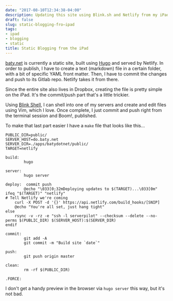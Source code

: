 ```yaml
---
date: "2017-08-10T12:34:38-04:00"
description: Updating this site using Blink.sh and Netlify from my iPad
draft: false
slug: static-blogging-fro—ipad
tags:
- ipad
- blogging
- static
title: Static Blogging from the iPad
---
```


[baty.net](https://baty.net) is currently a static site, built using
[Hugo](https://gohugo.io) and served by Netlify. In order to publish, I have to
create a text (markdown) file in a certain folder, with a bit of specific YAML
front matter. Then, I have to commit the changes and push to its Gitlab repo.
Netlify takes it from there. 

Since the entire site also lives in Dropbox, creating the file is pretty simple
on the iPad. It's the commit/push part that's a little trickier.

Using [Blink Shell](https://github.com/blinksh/blink), I can shell into one of
my servers and create and edit files using Vim, which I love. Once complete, I
just commit and push right from the terminal session and Boom!, published.

To make that last part easier I have a `make` file that looks like this...

```
PUBLIC_DIR=public/
SERVER_HOST=do.baty.net
SERVER_DIR=./apps/batydotnet/public/
TARGET=netlify

build:
		hugo

server:
		hugo server

deploy:  commit push
		@echo "\033[0;32mDeploying updates to $(TARGET)...\033[0m"
ifeq "$(TARGET)" "netlify"
# Tell Netlify we're coming
	curl -X POST -d '{}' https://api.netlify.com/build_hooks/[SNIP]
	@echo "You're all set, just hang tight"
else
	rsync -v -rz -e "ssh -l serverpilot" --checksum --delete --no-perms $(PUBLIC_DIR) $(SERVER_HOST):$(SERVER_DIR)
endif

commit:
		git add -A
		git commit -m "Build site `date`"

push:
		git push origin master

clean:
		rm -rf $(PUBLIC_DIR)

.FORCE:
```

I don't get a handy preview in the browser via `hugo server` this way, but it's
not bad.

